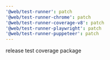 ```yaml
---
'@web/test-runner': patch
'@web/test-runner-chrome': patch
'@web/test-runner-coverage-v8': patch
'@web/test-runner-playwright': patch
'@web/test-runner-puppeteer': patch
---
```


release test coverage package
